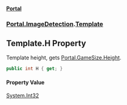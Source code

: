 #### [Portal](index.md 'index')
### [Portal.ImageDetection](Portal.ImageDetection.md 'Portal.ImageDetection').[Template](Template.md 'Portal.ImageDetection.Template')

## Template.H Property

Template height, gets [Portal.GameSize.Height](https://docs.microsoft.com/en-us/dotnet/api/Portal.GameSize.Height 'Portal.GameSize.Height').

```csharp
public int H { get; }
```

#### Property Value
[System.Int32](https://docs.microsoft.com/en-us/dotnet/api/System.Int32 'System.Int32')